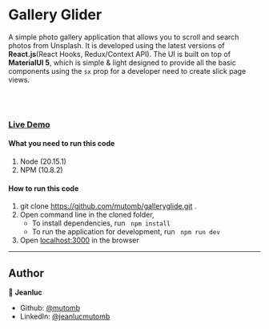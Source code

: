 # Gallery Glider

A simple photo gallery application that allows you to scroll and search photos from Unsplash. It is developed using the latest versions of **React.js**(React Hooks, Redux/Context API). The UI is built on top of **MaterialUI 5**, which is simple & light designed to provide all the basic components using the `sx` prop for a developer need to create slick page views.

<br/><br/>

### [Live Demo](https://galleryglide.onrender.com "GalleryGlide") 

#### What you need to run this code
1. Node (20.15.1)
2. NPM (10.8.2)

####  How to run this code
1. git clone https://github.com/mutomb/galleryglide.git .
3. Open command line in the cloned folder,
   - To install dependencies, run ```  npm install  ```
   - To run the application for development, run ```  npm run dev  ```
4. Open [localhost:3000](http://localhost:8080/) in the browser
----

## Author

👤 **Jeanluc**

* Github: [@mutomb](https://github.com/mutomb)
* LinkedIn: [@jeanlucmutomb](https://www.linkedin.com/in/jeanlucmutomb/)
